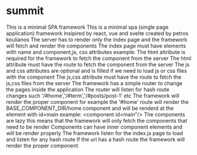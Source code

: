 # summit
This is a minimal SPA framework
This is a minimal spa (single page application) framework
Insipired by react, vue and svelte
created by petros koulianos
The server has to render only the index page and the framework will fetch and render the components
The index page must have elements with <component/> name and  component,js, css attributes 
example: <component html="components/layout/header.html" js="components/layout/header.js" css="components/layout/header.css"></component>
The html attribute is required for the framework to fetch the component from the server
The html attribute must have the route to fetch the component from the server
The js and css attributes are optional and is filled if we need to load js or css files with the component
The js,css attribute must have the route to fetch the js,css files from the server
The framework has a simple router to change the pages inside the application
The router will listen for hash route changes such '/#home','/#term','/#posts/post-1' etc 
The framework will render the proper component for example the '#home' route will render the BASE_COMPONENT_DIR/home component
and will be renderd at the element with id=main example: <component id=main"/>
The components are lazy this means that the framework will only fetch the components that need to be render
Components can have inner component elements and will be render properly
The framework listen for the index.js page to load and listen for any hash route 
If the url has a hash route the framework will render the proper component
